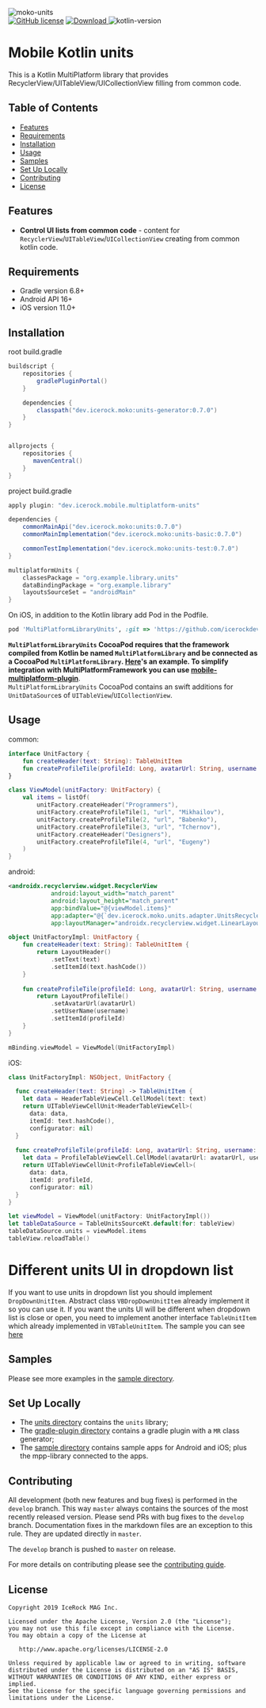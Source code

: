 ![moko-units](img/logo.png)  
[![GitHub license](https://img.shields.io/badge/license-Apache%20License%202.0-blue.svg?style=flat)](http://www.apache.org/licenses/LICENSE-2.0) [![Download](https://img.shields.io/maven-central/v/dev.icerock.moko/units) ](https://repo1.maven.org/maven2/dev/icerock/moko/units) ![kotlin-version](https://kotlin-version.aws.icerock.dev/kotlin-version?group=dev.icerock.moko&name=units)

# Mobile Kotlin units
This is a Kotlin MultiPlatform library that provides RecyclerView/UITableView/UICollectionView filling from common code.

## Table of Contents
- [Features](#features)
- [Requirements](#requirements)
- [Installation](#installation)
- [Usage](#usage)
- [Samples](#samples)
- [Set Up Locally](#set-up-locally)
- [Contributing](#contributing)
- [License](#license)

## Features
- **Control UI lists from common code** - content for `RecyclerView`/`UITableView`/`UICollectionView`
 creating from common kotlin code.

## Requirements
- Gradle version 6.8+
- Android API 16+
- iOS version 11.0+

## Installation
root build.gradle  
```groovy
buildscript {
    repositories {
        gradlePluginPortal()
    }

    dependencies {
        classpath("dev.icerock.moko:units-generator:0.7.0")
    }
}


allprojects {
    repositories {
       mavenCentral()
    }
}
```

project build.gradle
```groovy
apply plugin: "dev.icerock.mobile.multiplatform-units"

dependencies {
    commonMainApi("dev.icerock.moko:units:0.7.0")
    commonMainImplementation("dev.icerock.moko:units-basic:0.7.0")

    commonTestImplementation("dev.icerock.moko:units-test:0.7.0")
}

multiplatformUnits {
    classesPackage = "org.example.library.units"
    dataBindingPackage = "org.example.library"
    layoutsSourceSet = "androidMain"
}
```

On iOS, in addition to the Kotlin library add Pod in the Podfile.
```ruby
pod 'MultiPlatformLibraryUnits', :git => 'https://github.com/icerockdev/moko-units.git', :tag => 'release/0.7.0'
```
**`MultiPlatformLibraryUnits` CocoaPod requires that the framework compiled from Kotlin be named 
`MultiPlatformLibrary` and be connected as a CocoaPod `MultiPlatformLibrary`. 
[Here](sample/ios-app/Podfile)'s an example.
To simplify integration with MultiPlatformFramework you can use [mobile-multiplatform-plugin](https://github.com/icerockdev/mobile-multiplatform-gradle-plugin)**.  
`MultiPlatformLibraryUnits` CocoaPod contains an swift additions for `UnitDataSource`s of `UITableView`/`UICollectionView`.

## Usage
common:
```kotlin
interface UnitFactory {
    fun createHeader(text: String): TableUnitItem
    fun createProfileTile(profileId: Long, avatarUrl: String, username: String): TableUnitItem
}

class ViewModel(unitFactory: UnitFactory) {
    val items = listOf(
        unitFactory.createHeader("Programmers"),
        unitFactory.createProfileTile(1, "url", "Mikhailov"),
        unitFactory.createProfileTile(2, "url", "Babenko"),
        unitFactory.createProfileTile(3, "url", "Tchernov"),
        unitFactory.createHeader("Designers"),
        unitFactory.createProfileTile(4, "url", "Eugeny")
    )
}
```

android:
```xml
<androidx.recyclerview.widget.RecyclerView
            android:layout_width="match_parent"
            android:layout_height="match_parent"
            app:bindValue="@{viewModel.items}"
            app:adapter="@{`dev.icerock.moko.units.adapter.UnitsRecyclerViewAdapter`}"
            app:layoutManager="androidx.recyclerview.widget.LinearLayoutManager"/>
```
```kotlin
object UnitFactoryImpl: UnitFactory {
    fun createHeader(text: String): TableUnitItem {
        return LayoutHeader()
            .setText(text)
            .setItemId(text.hashCode())
    }
    
    fun createProfileTile(profileId: Long, avatarUrl: String, username: String): TableUnitItem {
        return LayoutProfileTile()
            .setAvatarUrl(avatarUrl)
            .setUserName(username)
            .setItemId(profileId)
    }
}
```
```kotlin
mBinding.viewModel = ViewModel(UnitFactoryImpl)
```

iOS:
```swift
class UnitFactoryImpl: NSObject, UnitFactory {

  func createHeader(text: String) -> TableUnitItem {
    let data = HeaderTableViewCell.CellModel(text: text)
    return UITableViewCellUnit<HeaderTableViewCell>(
      data: data,
      itemId: text.hashCode(),
      configurator: nil)
  }
  
  func createProfileTile(profileId: Long, avatarUrl: String, username: String) -> TableUnitItem {
    let data = ProfileTableViewCell.CellModel(avatarUrl: avatarUrl, username: username)
    return UITableViewCellUnit<ProfileTableViewCell>(
      data: data,
      itemId: profileId,
      configurator: nil)
  }
}
```
```swift
let viewModel = ViewModel(unitFactory: UnitFactoryImpl())
let tableDataSource = TableUnitsSourceKt.default(for: tableView)
tableDataSource.units = viewModel.items
tableView.reloadTable()
```

# Different units UI in dropdown list
If you want to use units in dropdown list you should implement `DropDownUnitItem`. Abstract class `VBDropDownUnitItem` already implement it so you can use it. 
If you want the units UI will be different when dropdown list is close or open, you need to implement another interface `TableUnitItem` which already implemented in `VBTableUnitItem`.
The sample you can see [here](https://github.com/icerockdev/moko-units/tree/master/sample/android-viewbinding/src/main/java/com/icerockdev/UnitSimpleDropdown.kt)

## Samples
Please see more examples in the [sample directory](sample).

## Set Up Locally 
- The [units directory](units) contains the `units` library;
- The [gradle-plugin directory](gradle-plugin) contains a gradle plugin with a `MR` class generator;
- The [sample directory](sample) contains sample apps for Android and iOS; plus the mpp-library connected to the apps.

## Contributing
All development (both new features and bug fixes) is performed in the `develop` branch. This way `master` always contains the sources of the most recently released version. Please send PRs with bug fixes to the `develop` branch. Documentation fixes in the markdown files are an exception to this rule. They are updated directly in `master`.

The `develop` branch is pushed to `master` on release.

For more details on contributing please see the [contributing guide](CONTRIBUTING.md).

## License
        
    Copyright 2019 IceRock MAG Inc.
    
    Licensed under the Apache License, Version 2.0 (the "License");
    you may not use this file except in compliance with the License.
    You may obtain a copy of the License at
    
       http://www.apache.org/licenses/LICENSE-2.0
    
    Unless required by applicable law or agreed to in writing, software
    distributed under the License is distributed on an "AS IS" BASIS,
    WITHOUT WARRANTIES OR CONDITIONS OF ANY KIND, either express or implied.
    See the License for the specific language governing permissions and
    limitations under the License.
